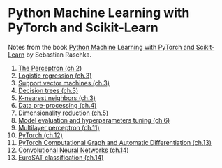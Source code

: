 Python Machine Learning with PyTorch and Scikit-Learn
=====================================================
Notes from the book [Python Machine Learning with PyTorch and Scikit-Learn](https://sebastianraschka.com/books/#machine-learning-with-pytorch-and-scikit-learn) by Sebastian Raschka.

1. [The Perceptron (ch.2)](perceptron.ipynb)
2. [Logistic regression (ch.3)](logistic_regression.ipynb)
3. [Support vector machines (ch.3)](support_vector_machines.ipynb)
4. [Decision trees (ch.3)](decision_trees.ipynb)
5. [K-nearest neighbors (ch.3)](k-nearest_neighbors.ipynb)
6. [Data pre-processing (ch.4)](data_pre-processing.ipynb)
7. [Dimensionality reduction (ch.5)](data_compression.ipynb)
8. [Model evaluation and hyperparameters tuning (ch.6)](model_evaluation.ipynb)
9. [Multilayer perceptron (ch.11)](multilayer_perceptron.ipynb)
10. [PyTorch (ch.12)](pytorch.ipynb)  
11. [PyTorch Computational Graph and Automatic Differentiation (ch.13)](computation_graph_and_autodiff.ipynb)  
12. [Convolutional Neural Networks (ch.14)](convolutional_neural_networks.ipynb)
13. [EuroSAT classification (ch.14)](eurosat_images_classification.ipynb)
